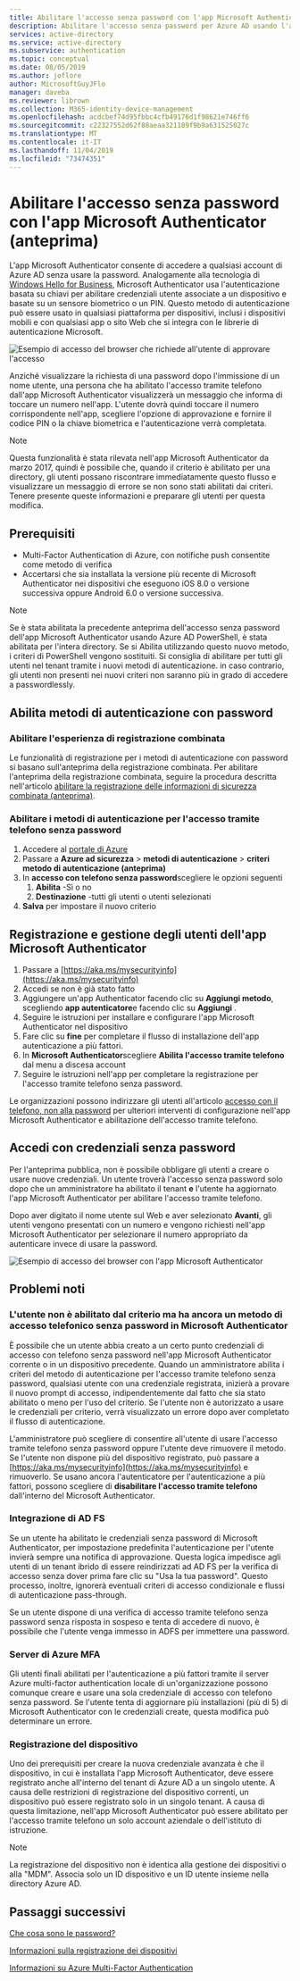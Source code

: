 ```yaml
---
title: Abilitare l'accesso senza password con l'app Microsoft Authenticator (anteprima)-Azure Active Directory
description: Abilitare l'accesso senza password per Azure AD usando l'app Microsoft Authenticator (anteprima)
services: active-directory
ms.service: active-directory
ms.subservice: authentication
ms.topic: conceptual
ms.date: 08/05/2019
ms.author: joflore
author: MicrosoftGuyJFlo
manager: daveba
ms.reviewer: librown
ms.collection: M365-identity-device-management
ms.openlocfilehash: acdcbef74d95fbbc4cfb49176d1f98621e746ff6
ms.sourcegitcommit: c22327552d62f88aeaa321189f9b9a631525027c
ms.translationtype: MT
ms.contentlocale: it-IT
ms.lasthandoff: 11/04/2019
ms.locfileid: "73474351"
---
```

# <a name="enable-passwordless-sign-in-with-the-microsoft-authenticator-app-preview"></a>Abilitare l'accesso senza password con l'app Microsoft Authenticator (anteprima)

L'app Microsoft Authenticator consente di accedere a qualsiasi account di Azure AD senza usare la password. Analogamente alla tecnologia di [Windows Hello for Business](/windows/security/identity-protection/hello-for-business/hello-identity-verification), Microsoft Authenticator usa l'autenticazione basata su chiavi per abilitare credenziali utente associate a un dispositivo e basate su un sensore biometrico o un PIN. Questo metodo di autenticazione può essere usato in qualsiasi piattaforma per dispositivi, inclusi i dispositivi mobili e con qualsiasi app o sito Web che si integra con le librerie di autenticazione Microsoft. 

![Esempio di accesso del browser che richiede all'utente di approvare l'accesso](./media/howto-authentication-passwordless-phone/phone-sign-in-microsoft-authenticator-app.png)

Anziché visualizzare la richiesta di una password dopo l'immissione di un nome utente, una persona che ha abilitato l'accesso tramite telefono dall'app Microsoft Authenticator visualizzerà un messaggio che informa di toccare un numero nell'app. L'utente dovrà quindi toccare il numero corrispondente nell'app, scegliere l'opzione di approvazione e fornire il codice PIN o la chiave biometrica e l'autenticazione verrà completata.

> [!NOTE]
> Questa funzionalità è stata rilevata nell'app Microsoft Authenticator da marzo 2017, quindi è possibile che, quando il criterio è abilitato per una directory, gli utenti possano riscontrare immediatamente questo flusso e visualizzare un messaggio di errore se non sono stati abilitati dai criteri. Tenere presente queste informazioni e preparare gli utenti per questa modifica.

## <a name="prerequisites"></a>Prerequisiti

- Multi-Factor Authentication di Azure, con notifiche push consentite come metodo di verifica 
- Accertarsi che sia installata la versione più recente di Microsoft Authenticator nei dispositivi che eseguono iOS 8.0 o versione successiva oppure Android 6.0 o versione successiva.

> [!NOTE]
> Se è stata abilitata la precedente anteprima dell'accesso senza password dell'app Microsoft Authenticator usando Azure AD PowerShell, è stata abilitata per l'intera directory. Se si Abilita utilizzando questo nuovo metodo, i criteri di PowerShell vengono sostituiti. Si consiglia di abilitare per tutti gli utenti nel tenant tramite i nuovi metodi di autenticazione. in caso contrario, gli utenti non presenti nei nuovi criteri non saranno più in grado di accedere a passwordlessly. 

## <a name="enable-passwordless-authentication-methods"></a>Abilita metodi di autenticazione con password

### <a name="enable-the-combined-registration-experience"></a>Abilitare l'esperienza di registrazione combinata

Le funzionalità di registrazione per i metodi di autenticazione con password si basano sull'anteprima della registrazione combinata. Per abilitare l'anteprima della registrazione combinata, seguire la procedura descritta nell'articolo [abilitare la registrazione delle informazioni di sicurezza combinata (anteprima)](howto-registration-mfa-sspr-combined.md).

### <a name="enable-passwordless-phone-sign-in-authentication-methods"></a>Abilitare i metodi di autenticazione per l'accesso tramite telefono senza password

1. Accedere al [portale di Azure](https://portal.azure.com)
1. Passare a **Azure ad sicurezza** > **metodi di autenticazione** > **criteri metodo di autenticazione (anteprima)**
1. In **accesso con telefono senza password**scegliere le opzioni seguenti
   1. **Abilita** -Sì o no
   1. **Destinazione** -tutti gli utenti o utenti selezionati
1. **Salva** per impostare il nuovo criterio

## <a name="user-registration-and-management-of-microsoft-authenticator-app"></a>Registrazione e gestione degli utenti dell'app Microsoft Authenticator

1. Passare a [https://aka.ms/mysecurityinfo](https://aka.ms/mysecurityinfo)
1. Accedi se non è già stato fatto
1. Aggiungere un'app Authenticator facendo clic su **Aggiungi metodo**, scegliendo **app autenticatore**e facendo clic su **Aggiungi** .
1. Seguire le istruzioni per installare e configurare l'app Microsoft Authenticator nel dispositivo
1. Fare clic su **fine** per completare il flusso di installazione dell'app autenticazione a più fattori. 
1. In **Microsoft Authenticator**scegliere **Abilita l'accesso tramite telefono** dal menu a discesa account
1. Seguire le istruzioni nell'app per completare la registrazione per l'accesso tramite telefono senza password. 

Le organizzazioni possono indirizzare gli utenti all'articolo [accesso con il telefono, non alla password](../user-help/microsoft-authenticator-app-phone-signin-faq.md) per ulteriori interventi di configurazione nell'app Microsoft Authenticator e abilitazione dell'accesso tramite telefono.

## <a name="sign-in-with-passwordless-credential"></a>Accedi con credenziali senza password

Per l'anteprima pubblica, non è possibile obbligare gli utenti a creare o usare nuove credenziali. Un utente troverà l'accesso senza password solo dopo che un amministratore ha abilitato il tenant **e** l'utente ha aggiornato l'app Microsoft Authenticator per abilitare l'accesso tramite telefono.

Dopo aver digitato il nome utente sul Web e aver selezionato **Avanti**, gli utenti vengono presentati con un numero e vengono richiesti nell'app Microsoft Authenticator per selezionare il numero appropriato da autenticare invece di usare la password. 

![Esempio di accesso del browser con l'app Microsoft Authenticator](./media/howto-authentication-passwordless-phone/web-sign-in-microsoft-authenticator-app.png)

## <a name="known-issues"></a>Problemi noti

### <a name="user-is-not-enabled-by-policy-but-still-has-passwordless-phone-sign-in-method-in-microsoft-authenticator"></a>L'utente non è abilitato dal criterio ma ha ancora un metodo di accesso telefonico senza password in Microsoft Authenticator

È possibile che un utente abbia creato a un certo punto credenziali di accesso con telefono senza password nell'app Microsoft Authenticator corrente o in un dispositivo precedente. Quando un amministratore abilita i criteri del metodo di autenticazione per l'accesso tramite telefono senza password, qualsiasi utente con una credenziale registrata, inizierà a provare il nuovo prompt di accesso, indipendentemente dal fatto che sia stato abilitato o meno per l'uso del criterio. Se l'utente non è autorizzato a usare le credenziali per criterio, verrà visualizzato un errore dopo aver completato il flusso di autenticazione. 

L'amministratore può scegliere di consentire all'utente di usare l'accesso tramite telefono senza password oppure l'utente deve rimuovere il metodo. Se l'utente non dispone più del dispositivo registrato, può passare a [https://aka.ms/mysecurityinfo](https://aka.ms/mysecurityinfo) e rimuoverlo. Se usano ancora l'autenticatore per l'autenticazione a più fattori, possono scegliere di **disabilitare l'accesso tramite telefono** dall'interno del Microsoft Authenticator.  

### <a name="ad-fs-integration"></a>Integrazione di AD FS

Se un utente ha abilitato le credenziali senza password di Microsoft Authenticator, per impostazione predefinita l'autenticazione per l'utente invierà sempre una notifica di approvazione. Questa logica impedisce agli utenti di un tenant ibrido di essere reindirizzati ad AD FS per la verifica di accesso senza dover prima fare clic su "Usa la tua password". Questo processo, inoltre, ignorerà eventuali criteri di accesso condizionale e flussi di autenticazione pass-through. 

Se un utente dispone di una verifica di accesso tramite telefono senza password senza risposta in sospeso e tenta di accedere di nuovo, è possibile che l'utente venga immesso in ADFS per immettere una password.  

### <a name="azure-mfa-server"></a>Server di Azure MFA

Gli utenti finali abilitati per l'autenticazione a più fattori tramite il server Azure multi-factor authentication locale di un'organizzazione possono comunque creare e usare una sola credenziale di accesso con telefono senza password. Se l'utente tenta di aggiornare più installazioni (più di 5) di Microsoft Authenticator con le credenziali create, questa modifica può determinare un errore.  

### <a name="device-registration"></a>Registrazione del dispositivo

Uno dei prerequisiti per creare la nuova credenziale avanzata è che il dispositivo, in cui è installata l'app Microsoft Authenticator, deve essere registrato anche all'interno del tenant di Azure AD a un singolo utente. A causa delle restrizioni di registrazione del dispositivo correnti, un dispositivo può essere registrato solo in un singolo tenant. A causa di questa limitazione, nell'app Microsoft Authenticator può essere abilitato per l'accesso tramite telefono un solo account aziendale o dell'istituto di istruzione.

> [!NOTE]
> La registrazione del dispositivo non è identica alla gestione dei dispositivi o alla "MDM". Associa solo un ID dispositivo e un ID utente insieme nella directory Azure AD.  

## <a name="next-steps"></a>Passaggi successivi

[Che cosa sono le password?](concept-authentication-passwordless.md)

[Informazioni sulla registrazione dei dispositivi](../devices/overview.md#getting-devices-in-azure-ad)

[Informazioni su Azure Multi-Factor Authentication](../authentication/howto-mfa-getstarted.md)

